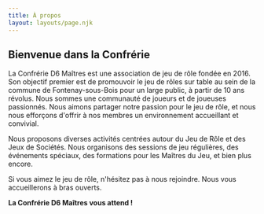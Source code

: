 ```yaml
---
title: À propos
layout: layouts/page.njk
---
```


## Bienvenue dans la Confrérie


La Confrérie D6 Maîtres est une association de jeu de rôle fondée en 2016. Son objectif premier est de promouvoir le jeu de rôles sur table au sein de la commune de Fontenay-sous-Bois pour un large public, à partir de 10 ans révolus. Nous sommes une communauté de joueurs et de joueuses passionnés. Nous aimons partager notre passion pour le jeu de rôle, et nous nous efforçons d'offrir à nos membres un environnement accueillant et convivial. <br>

Nous proposons diverses activités centrées autour du Jeu de Rôle et des Jeux de Sociétés. Nous organisons des sessions de jeu régulières, des événements spéciaux, des formations pour les Maîtres du Jeu, et bien plus encore. <br>

Si vous aimez le jeu de rôle, n'hésitez pas à nous rejoindre. Nous vous accueillerons à bras ouverts.


**La Confrérie D6 Maîtres vous attend !**
